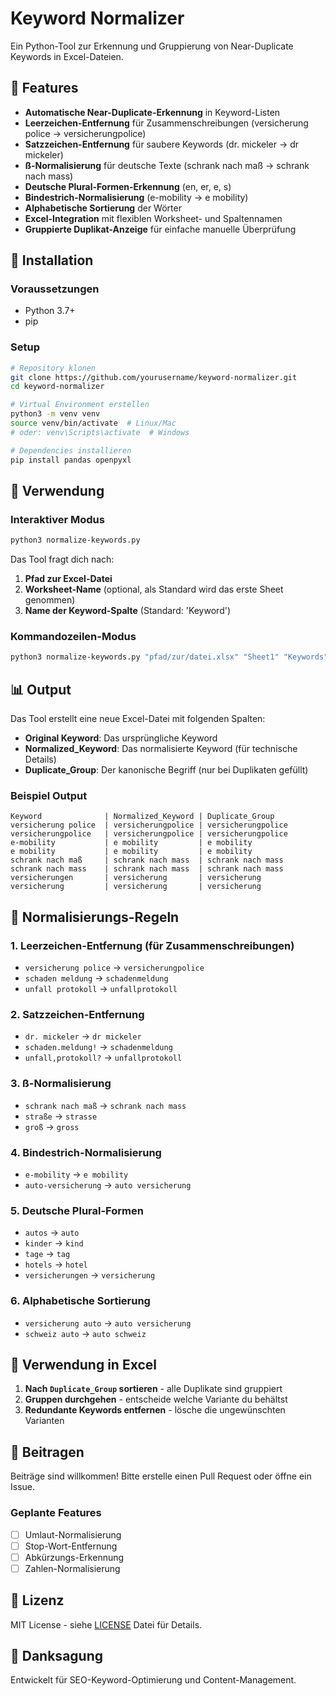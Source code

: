 # Keyword Normalizer

Ein Python-Tool zur Erkennung und Gruppierung von Near-Duplicate Keywords in Excel-Dateien.

## 🎯 Features

- **Automatische Near-Duplicate-Erkennung** in Keyword-Listen
- **Leerzeichen-Entfernung** für Zusammenschreibungen (versicherung police → versicherungpolice)
- **Satzzeichen-Entfernung** für saubere Keywords (dr. mickeler → dr mickeler)
- **ß-Normalisierung** für deutsche Texte (schrank nach maß → schrank nach mass)
- **Deutsche Plural-Formen-Erkennung** (en, er, e, s)
- **Bindestrich-Normalisierung** (e-mobility → e mobility)
- **Alphabetische Sortierung** der Wörter
- **Excel-Integration** mit flexiblen Worksheet- und Spaltennamen
- **Gruppierte Duplikat-Anzeige** für einfache manuelle Überprüfung

## 🚀 Installation

### Voraussetzungen
- Python 3.7+
- pip

### Setup
```bash
# Repository klonen
git clone https://github.com/yourusername/keyword-normalizer.git
cd keyword-normalizer

# Virtual Environment erstellen
python3 -m venv venv
source venv/bin/activate  # Linux/Mac
# oder: venv\Scripts\activate  # Windows

# Dependencies installieren
pip install pandas openpyxl
```

## 📖 Verwendung

### Interaktiver Modus
```bash
python3 normalize-keywords.py
```

Das Tool fragt dich nach:
1. **Pfad zur Excel-Datei**
2. **Worksheet-Name** (optional, als Standard wird das erste Sheet genommen)
3. **Name der Keyword-Spalte** (Standard: 'Keyword')

### Kommandozeilen-Modus
```bash
python3 normalize-keywords.py "pfad/zur/datei.xlsx" "Sheet1" "Keywords"
```

## 📊 Output

Das Tool erstellt eine neue Excel-Datei mit folgenden Spalten:

- **Original Keyword**: Das ursprüngliche Keyword
- **Normalized_Keyword**: Das normalisierte Keyword (für technische Details)
- **Duplicate_Group**: Der kanonische Begriff (nur bei Duplikaten gefüllt)

### Beispiel Output
```
Keyword              | Normalized_Keyword | Duplicate_Group
versicherung police  | versicherungpolice | versicherungpolice
versicherungpolice   | versicherungpolice | versicherungpolice
e-mobility           | e mobility         | e mobility
e mobility           | e mobility         | e mobility
schrank nach maß     | schrank nach mass  | schrank nach mass
schrank nach mass    | schrank nach mass  | schrank nach mass
versicherungen       | versicherung       | versicherung
versicherung         | versicherung       | versicherung
```

## 🔧 Normalisierungs-Regeln

### 1. Leerzeichen-Entfernung (für Zusammenschreibungen)
- `versicherung police` → `versicherungpolice`
- `schaden meldung` → `schadenmeldung`
- `unfall protokoll` → `unfallprotokoll`

### 2. Satzzeichen-Entfernung
- `dr. mickeler` → `dr mickeler`
- `schaden.meldung!` → `schadenmeldung`
- `unfall,protokoll?` → `unfallprotokoll`

### 3. ß-Normalisierung
- `schrank nach maß` → `schrank nach mass`
- `straße` → `strasse`
- `groß` → `gross`

### 4. Bindestrich-Normalisierung
- `e-mobility` → `e mobility`
- `auto-versicherung` → `auto versicherung`

### 5. Deutsche Plural-Formen
- `autos` → `auto`
- `kinder` → `kind`
- `tage` → `tag`
- `hotels` → `hotel`
- `versicherungen` → `versicherung`

### 6. Alphabetische Sortierung
- `versicherung auto` → `auto versicherung`
- `schweiz auto` → `auto schweiz`

## 📝 Verwendung in Excel

1. **Nach `Duplicate_Group` sortieren** - alle Duplikate sind gruppiert
2. **Gruppen durchgehen** - entscheide welche Variante du behältst
3. **Redundante Keywords entfernen** - lösche die ungewünschten Varianten

## 🤝 Beitragen

Beiträge sind willkommen! Bitte erstelle einen Pull Request oder öffne ein Issue.

### Geplante Features
- [ ] Umlaut-Normalisierung
- [ ] Stop-Wort-Entfernung
- [ ] Abkürzungs-Erkennung
- [ ] Zahlen-Normalisierung

## 📄 Lizenz

MIT License - siehe [LICENSE](LICENSE) Datei für Details.

## 🙏 Danksagung

Entwickelt für SEO-Keyword-Optimierung und Content-Management. 